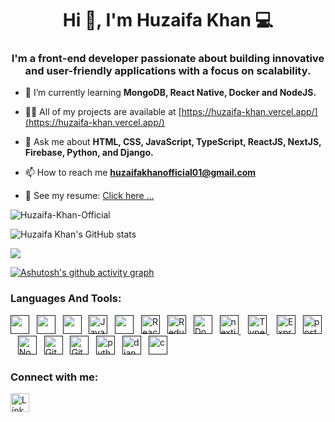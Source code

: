 <h1 align="center">Hi 👋, I'm Huzaifa Khan ‍💻 </h1>
<h3 align="center">I'm a front-end developer passionate about building innovative and user-friendly applications with a focus on scalability.</h3>

- 🌱 I’m currently learning **MongoDB, React Native, Docker and NodeJS.**

- 👨‍💻 All of my projects are available at [https://huzaifa-khan.vercel.app/](https://huzaifa-khan.vercel.app/)

- 💬 Ask me about **HTML, CSS, JavaScript, TypeScript, ReactJS, NextJS, Firebase, Python, and Django.**

- 📫 How to reach me **huzaifakhanofficial01@gmail.com**

- 📝 See my resume: <a href="https://drive.google.com/file/d/1qQI_0lC0Sb-tmoMS5ZrvwonM-bkH6c9m/view?usp=sharing" target="_blank">Click here ...</a>
  
<p align="left"> <img src="https://komarev.com/ghpvc/?username=Huzaifa-Khan-Official&label=Profile%20views&color=0e75b6&style=flat" alt="Huzaifa-Khan-Official" /> </p>

![Huzaifa Khan's GitHub stats](https://github-readme-stats.vercel.app/api?username=Huzaifa-Khan-Official&show_icons=true&bg_color=00000000)
<p><img align="center" src="http://github-readme-streak-stats.herokuapp.com?user=Huzaifa-Khan-Official&theme=dark&background=000000"/></p>

[![Ashutosh's github activity graph](https://github-readme-activity-graph.vercel.app/graph?username=huzaifa-khan-official&bg_color=000000&color=00ffee&line=ffffff&point=0008ff&area=true&hide_border=true)](https://github.com/ashutosh00710/github-readme-activity-graph)

### Languages And Tools:

<a href="" title="HTML" target="_blank" rel="noreferrer"><img src="https://www.vectorlogo.zone/logos/w3_html5/w3_html5-icon.svg" alt="" width="30" height="30"/></a>&nbsp;&nbsp;
<a href="" title="CSS" target="_blank" rel="noreferrer"><img src="https://www.vectorlogo.zone/logos/w3_css/w3_css-icon.svg" alt="" width="30" height="30"/></a>&nbsp;&nbsp;
<a href="" title="BOOTSTRAP" target="_blank" rel="noreferrer"><img src="https://www.vectorlogo.zone/logos/getbootstrap/getbootstrap-icon.svg" alt="" width="30" height="30"/></a>&nbsp;&nbsp;
<a href="" target="_blank" title="JavaScript" rel="noreferrer"><img src="https://www.freepnglogos.com/uploads/javascript-png/javascript-vector-logo-yellow-png-transparent-javascript-vector-12.png" alt="JavaScript" width="30" height="30"/></a>&nbsp;&nbsp;
<a href="" title="FIREBASE" target="_blank" rel="noreferrer"><img src="https://www.vectorlogo.zone/logos/firebase/firebase-icon.svg" alt="" width="30" height="30"/></a>&nbsp;&nbsp;
<a href="" target="_blank" title="ReactJS" rel="noreferrer"><img src="https://www.vectorlogo.zone/logos/reactjs/reactjs-icon.svg" alt="ReactJS" width="30" height="30"/></a>&nbsp;&nbsp;
<a href="" target="_blank" title="Redux" rel="noreferrer"><img src="https://www.vectorlogo.zone/logos/js_redux/js_redux-icon.svg" alt="Redux" width="30" height="30"/></a>&nbsp;&nbsp;
<a href="" target="_blank" title="Docker" rel="noreferrer"><img src="https://www.vectorlogo.zone/logos/docker/docker-icon.svg" alt="Docker" width="30" height="30"/></a>&nbsp;&nbsp;
<a href="" title="NextJs" target="_blank" rel="noreferrer"><img src="https://cdn.worldvectorlogo.com/logos/nextjs-2.svg" alt="nextjs" width="30" height="30"/> </a>&nbsp;&nbsp;
<a href="" title="TypeScript" target="_blank" rel="noreferrer"><img src="https://www.vectorlogo.zone/logos/typescriptlang/typescriptlang-icon.svg" alt="TypeScript" width="30" height="30"/> </a>&nbsp;&nbsp;
<a href="" target="_blank" title="ExpressJs" rel="noreferrer"><img src="https://ajeetchaulagain.com/static/7cb4af597964b0911fe71cb2f8148d64/87351/express-js.png" alt="ExpressJS" width="30" height="30"/></a>&nbsp;&nbsp;
<a href="" title="Postman" target="_blank" rel="noreferrer"><img src="https://www.vectorlogo.zone/logos/getpostman/getpostman-icon.svg" alt="postman" width="30" height="30"/></a>&nbsp;&nbsp;
<a href="" target="_blank" title="Node.js" rel="noreferrer"><img src="https://www.vectorlogo.zone/logos/nodejs/nodejs-icon.svg" alt="Node.js" width="30" height="30"/></a>&nbsp;&nbsp;
<a href="" target="_blank" title="Git" rel="noreferrer"><img src="https://www.vectorlogo.zone/logos/git-scm/git-scm-icon.svg" alt="Git" width="30" height="30"/></a>&nbsp;&nbsp;
<a href="" target="_blank" title="GitHub" rel="noreferrer"><img src="https://www.vectorlogo.zone/logos/github/github-tile.svg" alt="GitHub" width="30" height="30"/></a>&nbsp;&nbsp;
<a href="" title="PYTHON" target="_blank" rel="noreferrer"><img src="https://www.vectorlogo.zone/logos/python/python-icon.svg" alt="python" width="30" height="30"/></a>&nbsp;&nbsp;
<a href="" title="DJANGO" target="_blank" rel="noreferrer"><img src="https://www.vectorlogo.zone/logos/djangoproject/djangoproject-icon.svg" alt="django" width="30" height="30"/></a>&nbsp;&nbsp;
<a href="" title="C" target="_blank" rel="noreferrer"><img src="https://www.vectorlogo.zone/logos/open-std_c/open-std_c-icon~alt.svg" alt="c" width="30" height="30"/></a>&nbsp;&nbsp;


<h3>Connect with me:</h3>

<a href="https://www.linkedin.com/in/huzaifa-khan-officia/" title="Huzaifa Khan" target="_blank" rel="noreferrer"><img src="https://www.vectorlogo.zone/logos/linkedin/linkedin-tile.svg" alt="LinkedIn" width="30" height="30"/></a>&nbsp;&nbsp;
